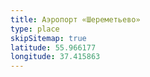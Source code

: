```yaml
---
title: Аэропорт «Шереметьево»
type: place
skipSitemap: true
latitude: 55.966177
longitude: 37.415863
---
```

